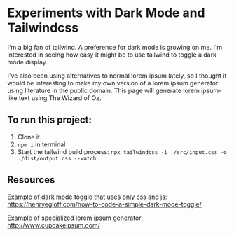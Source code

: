 # Experiments with Dark Mode and Tailwindcss

I'm a big fan of tailwind. A preference for dark mode is growing on me. I'm interested in seeing how easy it might be to use tailwind to toggle a dark mode display.

I've also been using alternatives to normal lorem ipsum lately, so I thought it would be interesting to make my own version of a lorem ipsum generator using literature in the public domain. This page will generate lorem ipsum-like text using The Wizard of Oz.
## To run this project:

1. Clone it.
2. `npm i` in terminal
3. Start the tailwind build process: `npx tailwindcss -i ./src/input.css -o ./dist/output.css --watch `

## Resources

Example of dark mode toggle that uses only css and js: https://henryegloff.com/how-to-code-a-simple-dark-mode-toggle/

Example of specialized lorem ipsum generator: http://www.cupcakeipsum.com/

